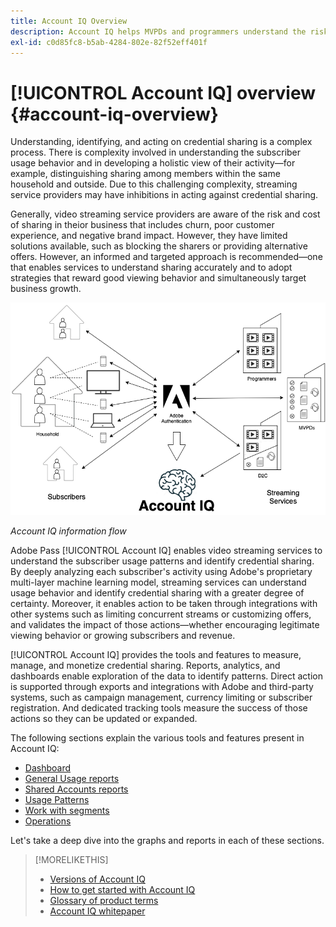 ```yaml
---
title: Account IQ Overview
description: Account IQ helps MVPDs and programmers understand the risks to their revenue and business operations, and determine the most effective actions to take to mitigate the impacts of credential fraud.
exl-id: c0d85fc8-b5ab-4284-802e-82f52eff401f
---
```

# [!UICONTROL Account IQ] overview {#account-iq-overview}

Understanding, identifying, and acting on credential sharing is a complex process. There is complexity involved in understanding the subscriber usage behavior and in developing a holistic view of their activity—for example, distinguishing sharing among members within the same household and outside. Due to this challenging complexity, streaming service providers may have inhibitions in acting against credential sharing.

<div class "preview">
Generally, video streaming service providers are aware of the risk and cost of sharing in theior business that includes churn, poor customer experience, and negative brand impact. However, they have limited solutions available, such as blocking the sharers or providing alternative offers. However, an informed and targeted approach is recommended—one that enables services to understand sharing accurately and to adopt strategies that reward good viewing behavior and simultaneously target business growth. </span>

![Account IQ flow diagram](assets/aiq-intro.png)

*Account IQ information flow*

Adobe Pass [!UICONTROL Account IQ] enables video streaming services to understand the subscriber usage patterns and identify credential sharing. By deeply analyzing each subscriber's activity using Adobe's proprietary multi-layer machine learning model, streaming services can understand usage behavior and identify credential sharing with a greater degree of certainty. Moreover, it enables action to be taken through integrations with other systems such as limiting concurrent streams or customizing offers, and validates the impact of those actions—whether encouraging legitimate viewing behavior or growing subscribers and revenue.

[!UICONTROL Account IQ] provides the tools and features to measure, manage, and monetize credential sharing. Reports, analytics, and dashboards enable exploration of the data to identify patterns. Direct action is supported through exports and integrations with Adobe and third-party systems, such as campaign management, currency limiting or subscriber registration. And dedicated tracking tools measure the success of those actions so they can be updated or expanded.

The following sections explain the various tools and features present in Account IQ:

* [Dashboard](/help/accountiq/introduction-dashboard.md)
* [General Usage reports](/help/accountiq/general-usage-reports.md)
* [Shared Accounts reports](/help/accountiq/shared-acc-reports.md)
* [Usage Patterns](/help/accountiq/usage-patterns.md)
* [Work with segments](/help/accountiq/work-with-segments.md)
* [Operations](/help/accountiq/operations.md)

Let's take a deep dive into the graphs and reports in each of these sections.

>[!MORELIKETHIS]
>
>* [Versions of Account IQ](/help/accountiq/verions-aiq.md)
>* [How to get started with Account IQ](/help/accountiq/get-started.md)
>* [Glossary of product terms](/help/accountiq/product-concepts.md)
>* [Account IQ whitepaper](https://www.adobe.com/content/dam/dx/us/en/products/primetime/resources/primetime-account-iq-whitepaper.pdf)

<!-- Credential sharing is rampant and prevalent among subscribers in the video streaming industry. To add to it, understanding, identifying, and acting on password sharing is a complex process. There is complexity involved in understanding the subscriber usage behavior and developing a holistic view of viewer activity—for example, distinguishing sharing among members within the same household and outside. Due to this challenge, streaming service providers have inhibitions in acting against password sharing.

Generally, video streaming service providers consider password sharing as fatal for business and act strongly against it, by blocking the sharers. However, it is advised to follow a holistic approach that enables them to understand sharing accurately and adopt strategies to reward good viewing behavior and target business growth simultaneously.

![Account IQ flow diagram](assets/aiq-intro.png)

*Account IQ information flow*

Adobe Pass Account IQ enables video streaming services understand the subscriber usage patterns and identify password sharing by analyzing usage behavior. Moreover, it validates the impact of applying actions to encourage legitimate viewing behavior while maximizing business ROI, eventually growing subscribers and revenue.

By deeply analyzing the long, winding trail of data left behind by each subscriber using Adobe's proprietary multi-layer machine learning model, customers can understand usage behavior and identify password sharing with a greater degree of certainty, use the insights to validate the impact of applying actions to encourage legitimate viewing behavior while maximizing business growth, eventually act on password sharing using validated tactics to improve viewer experience, growing subscribers and revenue (for e.g. converting sharers to paid subscribers, managing ad loads based on sharing behavior, rewarding good behavior with better viewer experience).

Account IQ is helps you understand usage patterns and identify password sharing by leveraging the Adobe Pass Authentication  solution that processes a huge volume of TV Everywhere transactions. A proprietary multi-layer machine learning model trained by this real-world TVE data accurately characterizes usage patterns and helps video streaming services understand usage patterns and identify password sharing at an individual account level. Based on Adobe's customer experience management solutions, Account IQ enables video streaming services to effectively use their audience data to create actionable sharing profiles as well powers integrations with other Adobe Digital Experience and 3rd party solutions—for example, Adobe Pass Concurrency Monitoring or Adobe Analytics—to enable understanding usage patterns, identify and act upon password sharing.


<!-- The widespread availability of video content and streaming services bring with it problem of account sharing; eventually leading to the loss of revenue by content providers. Account IQ helps TV Everywhere and VOD (video on demand) providers understand the risks to their revenue and business operations, and determine the most effective actions to take to mitigate the impacts of credential fraud. It helps these media companies (MVPDs, Programmers, and VOD providers) manage and uncover the instances of password sharing with a high level of confidence, enabling them deliver better business outcomes and provide better viewing experiences for subscribers.

To help media companies better understand the password sharing within their businesses, Adobe Pass Account IQ determines **Password Sharing Risk Index** that rates every subscriber on their likelihood of sharing account credentials for subscription passwords, from very low to very high. Based on these calculations and the resulting indices, analytics are performed and visuals are generated for better understanding and interpretation of the account sharing behavior. Account IQ is a hosted web application, which you can access using your browser.

Account IQ assigns sharing scores to different subscriber accounts, so that the content providers (media companies, programmers, MVPDs, and VOD providers) can take informed decisions about subscriber accounts and check the illicit sharing.

Passwords are the main methods for viewers to authenticate, and there is a misconception that credential sharing is allowed. This idea makes illicit password sharing a common practice; necessitating the need for media companies to educate their viewers about permissible sharing and prevent illicit sharing.-->
